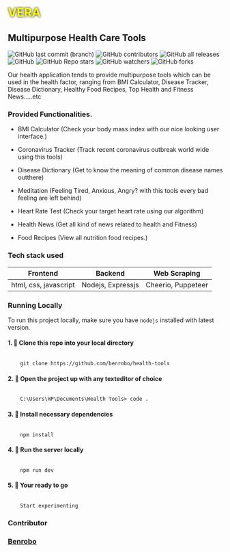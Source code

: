 
# <span style="color:yellow; text-shadow: 0px 0px 5px #000;">VERA</span>
## Multipurpose Health Care Tools

![GitHub last commit (branch)](https://img.shields.io/github/last-commit/benrobo/health-tools/main?style=for-the-badge)
![GitHub contributors](https://img.shields.io/github/contributors/benrobo/health-tools?style=for-the-badge)
![GitHub all releases](https://img.shields.io/github/downloads/benrobo/health-tools/total?style=for-the-badge)
![GitHub](https://img.shields.io/github/license/benrobo/health-tools?style=for-the-badge)
![GitHub Repo stars](https://img.shields.io/github/stars/benrobo/health-tools?style=for-the-badge)
![GitHub watchers](https://img.shields.io/github/watchers/benrobo/health-tools?style=for-the-badge)
![GitHub forks](https://img.shields.io/github/forks/benrobo/health-tools?style=for-the-badge)

Our health application tends to provide multipurpose tools which can be used in the health factor, ranging from BMI Calculator, Disease Tracker, Disease Dictionary, Healthy Food Recipes, Top Health and Fitness News.....etc

### Provided Functionalities.

- BMI Calculator (Check your body mass index with our nice looking user interface.)

- Coronavirus Tracker (Track recent coronavirus outbreak world wide using this tools) 

- Disease Dictionary (Get to know the meaning of common disease names outthere)

- Meditation (Feeling Tired, Anxious, Angry? with this tools every bad feeling are left behind)

- Heart Rate Test (Check your target heart rate using our algorithm)

- Health News (Get all kind of news related to health and Fitness)

- Food Recipes (View all nutrition food recipes.)

### Tech stack used
<table>
    <thead>
        <th>Frontend</th>
        <th>Backend</th>
        <th>Web Scraping</th>
    </thead>
    <tbody>
        <tr>
            <td>
                html, css, javascript
            </td>
            <td>Nodejs, Expressjs</td>
            <td>Cheerio, Puppeteer</td>
        </tr>
    </tbody>
</table>


### Running Locally
To run this project locally, make sure you have <code>nodejs</code> installed with latest version.

#### 1. 🎉 Clone this repo into your local directory
<code>
    git clone https://github.com/benrobo/health-tools
</code>

#### 2. 🎉 Open the project up with any texteditor of choice
<code>
    C:\Users\HP\Documents\Health Tools> code .
</code>

#### 3. 🎉 Install necessary dependencies
<code>
    npm install
</code>

####  4. 🎉 Run the server locally
<code>
    npm run dev
</code>

#### 5. 🎉 Your ready to go
<code>
    Start experimenting
</code>


### Contributor

### [Benrobo](https://github.com/benrobo)